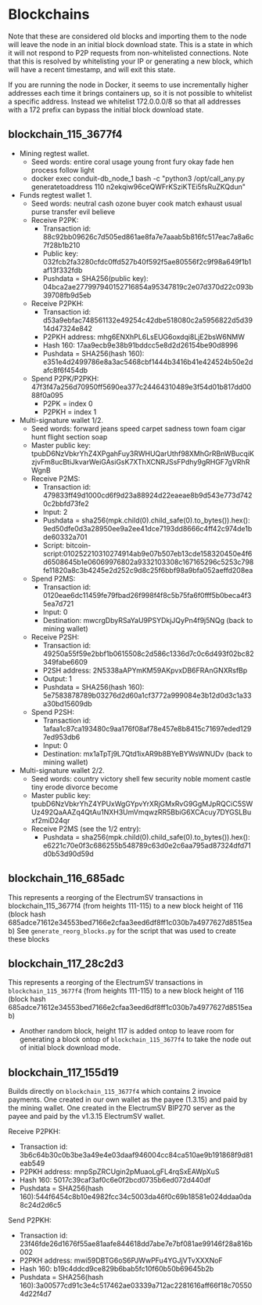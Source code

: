 Blockchains
===========

Note that these are considered old blocks and importing them to the node will leave the node in
an initial block download state. This is a state in which it will not respond to P2P requests from
non-whitelisted connections. Note that this is resolved by whitelisting your IP or generating a new 
block, which will have a recent timestamp, and will exit this state.

If you are running the node in Docker, it seems to use incrementally higher addresses each time it
brings containers up, so it is not possible to whitelist a specific address. Instead we whitelist
172.0.0.0/8 so that all addresses with a 172 prefix can bypass the initial block download state.

blockchain_115_3677f4
---------------------

* Mining regtest wallet.
  * Seed words: entire coral usage young front fury okay fade hen process follow light
  * docker exec conduit-db_node_1 bash -c "python3 /opt/call_any.py generatetoaddress 110 n2ekqiw96ceQWFrKSziKTEi5fsRuZKQdun"
* Funds regtest wallet 1.
  * Seed words: neutral cash ozone buyer cook match exhaust usual purse transfer evil believe
  * Receive P2PK:
    * Transaction id: 88c92bb09626c7d505ed861ae8fa7e7aaab5b816fc517eac7a8a6c7f28b1b210
    * Public key: 032fcb2fa3280cfdc0ffd527b40f592f5ae80556f2c9f98a649f1b1af13f332fdb
    * Pushdata = SHA256(public key): 04bca2ae277997940152716854a95347819c2e07d370d22c093b39708fb9d5eb
  * Receive P2PKH:
    * Transaction id: d53a9ebfac748561132e49254c42dbe518080c2a5956822d5d3914d47324e842
    * P2PKH address: mhg6ENXhPL6LsEUG6oxdqi8LjE2bsW6NMW
    * Hash 160: 17aa9ecb9e38b91bddcc5e8d2d26154be90d8996
    * Pushdata = SHA256(hash 160): e351e4d2499786e8a3ac5468cbf1444b3416b41e424524b50e2dafc8f6f454db
  * Spend P2PK/P2PKH: 47f3f47a256d70950ff5690ea377c24464310489e3f54d01b817dd0088f0a095
    * P2PK = index 0
    * P2PKH = index 1
* Multi-signature wallet 1/2.
  * Seed words: forward jeans speed carpet sadness town foam cigar hunt flight section soap
  * Master public key: tpubD6NzVbkrYhZ4XPgahFuy3RWHUQarUthf98XMhGrRBnWBucqiKzjvFm8ucBtiJkvarWeiGAsiGsK7XThXCNRJSsFPdhy9gRHGF7gVRhRWgnB
  * Receive P2MS:
    * Transaction id: 479833ff49d1000cd6f9d23a88924d22eaeae8b9d543e773d7420c2bbfd73fe2
    * Input: 2
    * Pushdata = sha256(mpk.child(0).child_safe(0).to_bytes()).hex(): 9ed50dfe0d3a28950ee9a2ee41dce7193dd8666c4ff42c974de1bde60332a701
    * Script: bitcoin-script:010252210310274914ab9e07b507eb13cde158320450e4f6d6508645b1e06069976802a9332103308c167165296c5253c798fe11820a8c3b4245e2d252c9d8c25f6bbf98a9bfa052aeffd208ea
  * Spend P2MS:
    * Transaction id: 0120eae6dc11459fe79fbad26f998f4f8c5b75fa6f0fff5b0beca4f35ea7d721
    * Input: 0
    * Destination: mwcrgDbyRSaYaU9PSYDkjJQyPn4f9j5NQg (back to mining wallet)
  * Receive P2SH:
    * Transaction id: 49250a55f59e2bbf1b0615508c2d586c1336d7c0c6d493f02bc82349fabe6609
    * P2SH address: 2N5338aAPYmKM59AKpvxDB6FRAnGNXRsfBp
    * Output: 1
    * Pushdata = SHA256(hash 160): 5e7583878789b03276d2d60a1cf3772a999084e3b12d0d3c1a33a30bd15609db
  * Spend P2SH:
    * Transaction id: 1afaa1c87ca193480c9aa176f08af78e457e8b8415c71697eded1297ed953db6
    * Input: 0
    * Destination: mx1aTpTj9L7Qtd1ixAR9b8BYeBYWsWNUDv (back to mining wallet)
* Multi-signature wallet 2/2.
  * Seed words: country victory shell few security noble moment castle tiny erode divorce become
  * Master public key: tpubD6NzVbkrYhZ4YPUxWgGYpvYrXRjGMxRvG9GgMJpRQCiC5SWUz492QaAAZq4QtAu1NXH3UmVmqwzRR5BbiG6XCAcuy7DYGSLBuxf2miD24qr
  * Receive P2MS (see the 1/2 entry):
    * Pushdata = sha256(mpk.child(0).child_safe(0).to_bytes()).hex(): e6221c70e0f3c686255b548789c63d0e2c6aa795ad87324dfd71d0b53d90d59d


blockchain_116_685adc
---------------------
This represents a reorging of the ElectrumSV transactions 
in blockchain_115_3677f4 (from heights 111-115) to a new block height of 116 
(block hash 685adce71612e34553bed7166e2cfaa3eed6df8ff1c030b7a4977627d8515eab)
See `generate_reorg_blocks.py` for the script that was used to create these blocks

blockchain_117_28c2d3
---------------------
This represents a reorging of the ElectrumSV transactions 
in `blockchain_115_3677f4` (from heights 111-115) to a new block height of 116 
(block hash 685adce71612e34553bed7166e2cfaa3eed6df8ff1c030b7a4977627d8515eab)
- Another random block, height 117 is added ontop to leave room for generating
a block ontop of `blockchain_115_3677f4` to take the node out of initial block
download mode.

blockchain_117_155d19
---------------------
Builds directly on `blockchain_115_3677f4` which contains 2 invoice payments.
One created in our own wallet as the payee (1.3.15) and paid by the mining wallet.
One created in the ElectrumSV BIP270 server as the payee and paid by the
v1.3.15 ElectrumSV wallet.

Receive P2PKH:
* Transaction id: 3b6c64b30c0b3be3a49e4e03daaf946004cc84ca510ae9b191868f9d81eab549
* P2PKH address: mnpSpZRCUgin2pMuaoLgFL4rqSxEAWpXuS
* Hash 160: 5017c39caf3af0c6e0f2bcd0735b6ed072d440df
* Pushdata = SHA256(hash 160):544f6454c8b10e4982fcc34c5003da46f0c69b18581e024ddaa0da8c24d2d6c5

Send P2PKH:
* Transaction id: 23f46fde26d1676f55ae81aafe844618dd7abe7e7bf081ae99146f28a816b002
* P2PKH address: mwi59DBTG6oS6PJWwPFu4YGJjVTvXXXNoF
* Hash 160: b19c4ddcd9ce829b6bab5fc10f60b50b69645b2b
* Pushdata = SHA256(hash 160):3a00577cd91c3e4c517462ae03339a712ac2281616aff66f18c705504d22f4d7
